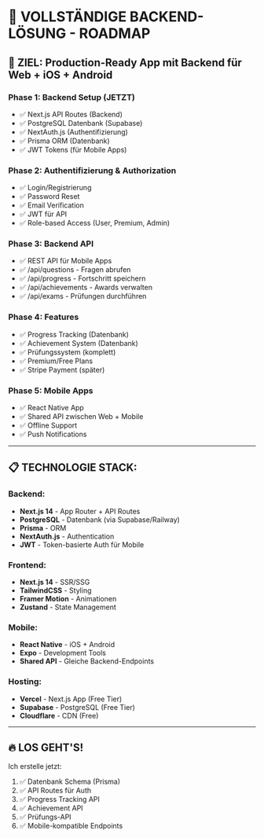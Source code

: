 # 🚀 VOLLSTÄNDIGE BACKEND-LÖSUNG - ROADMAP

## 🎯 ZIEL: Production-Ready App mit Backend für Web + iOS + Android

### Phase 1: Backend Setup (JETZT)
- ✅ Next.js API Routes (Backend)
- ✅ PostgreSQL Datenbank (Supabase)
- ✅ NextAuth.js (Authentifizierung)
- ✅ Prisma ORM (Datenbank)
- ✅ JWT Tokens (für Mobile Apps)

### Phase 2: Authentifizierung & Authorization
- ✅ Login/Registrierung
- ✅ Password Reset
- ✅ Email Verification
- ✅ JWT für API
- ✅ Role-based Access (User, Premium, Admin)

### Phase 3: Backend API
- ✅ REST API für Mobile Apps
- ✅ /api/questions - Fragen abrufen
- ✅ /api/progress - Fortschritt speichern
- ✅ /api/achievements - Awards verwalten
- ✅ /api/exams - Prüfungen durchführen

### Phase 4: Features
- ✅ Progress Tracking (Datenbank)
- ✅ Achievement System (Datenbank)
- ✅ Prüfungssystem (komplett)
- ✅ Premium/Free Plans
- ✅ Stripe Payment (später)

### Phase 5: Mobile Apps
- ✅ React Native App
- ✅ Shared API zwischen Web + Mobile
- ✅ Offline Support
- ✅ Push Notifications

---

## 📋 TECHNOLOGIE STACK:

### Backend:
- **Next.js 14** - App Router + API Routes
- **PostgreSQL** - Datenbank (via Supabase/Railway)
- **Prisma** - ORM
- **NextAuth.js** - Authentication
- **JWT** - Token-basierte Auth für Mobile

### Frontend:
- **Next.js 14** - SSR/SSG
- **TailwindCSS** - Styling
- **Framer Motion** - Animationen
- **Zustand** - State Management

### Mobile:
- **React Native** - iOS + Android
- **Expo** - Development Tools
- **Shared API** - Gleiche Backend-Endpoints

### Hosting:
- **Vercel** - Next.js App (Free Tier)
- **Supabase** - PostgreSQL (Free Tier)
- **Cloudflare** - CDN (Free)

---

## 🔥 LOS GEHT'S!

Ich erstelle jetzt:
1. ✅ Datenbank Schema (Prisma)
2. ✅ API Routes für Auth
3. ✅ Progress Tracking API
4. ✅ Achievement API
5. ✅ Prüfungs-API
6. ✅ Mobile-kompatible Endpoints
